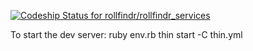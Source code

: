 [ ![Codeship Status for rollfindr/rollfindr_services](https://www.codeship.io/projects/aba13360-753a-0134-029d-1eaf12e437c5/status)](https://www.codeship.io/projects/179360)

To start the dev server:
ruby env.rb
thin start -C thin.yml

